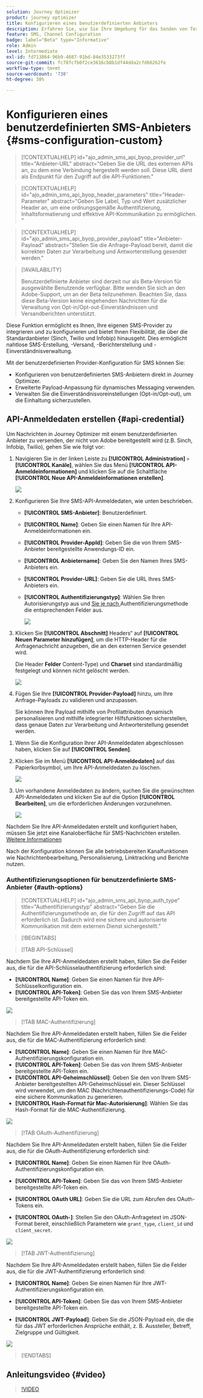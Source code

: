 ```yaml
---
solution: Journey Optimizer
product: journey optimizer
title: Konfigurieren eines benutzerdefinierten Anbieters
description: Erfahren Sie, wie Sie Ihre Umgebung für das Senden von Textnachrichten mit Journey Optimizer mit einem benutzerdefinierten Anbieter konfigurieren
feature: SMS, Channel Configuration
badge: label="Beta" type="Informative"
role: Admin
level: Intermediate
exl-id: fd713864-96b9-4687-91bd-84e3533273ff
source-git-commit: fc78fcfb0f2ce3616cb8b1df44dda2cfd66262fe
workflow-type: tm+mt
source-wordcount: '738'
ht-degree: 38%

---
```


# Konfigurieren eines benutzerdefinierten SMS-Anbieters {#sms-configuration-custom}

>[!CONTEXTUALHELP]
>id="ajo_admin_sms_api_byop_provider_url"
>title="Anbieter-URL"
>abstract="Geben Sie die URL des externen APIs an, zu dem eine Verbindung hergestellt werden soll. Diese URL dient als Endpunkt für den Zugriff auf die API-Funktionen."

>[!CONTEXTUALHELP]
>id="ajo_admin_sms_api_byop_header_parameters"
>title="Header-Parameter"
>abstract="Geben Sie Label, Typ und Wert zusätzlicher Header an, um eine ordnungsgemäße Authentifizierung, Inhaltsformatierung und effektive API-Kommunikation zu ermöglichen. "

>[!CONTEXTUALHELP]
>id="ajo_admin_sms_api_byop_provider_payload"
>title="Anbieter-Payload"
>abstract="Stellen Sie die Anfrage-Payload bereit, damit die korrekten Daten zur Verarbeitung und Antworterstellung gesendet werden."

>[!AVAILABILITY]
>
>Benutzerdefinierte Anbieter sind derzeit nur als Beta-Version für ausgewählte Benutzende verfügbar. Bitte wenden Sie sich an den Adobe-Support, um an der Beta teilzunehmen.
>Beachten Sie, dass diese Beta-Version keine eingehenden Nachrichten für die Verwaltung von Opt-in/Opt-out-Einverständnissen und Versandberichten unterstützt.


Diese Funktion ermöglicht es Ihnen, Ihre eigenen SMS-Provider zu integrieren und zu konfigurieren und bietet Ihnen Flexibilität, die über die Standardanbieter (Sinch, Twilio und Infobip) hinausgeht. Dies ermöglicht nahtlose SMS-Erstellung, -Versand, -Berichterstellung und -Einverständnisverwaltung.

Mit der benutzerdefinierten Provider-Konfiguration für SMS können Sie:

* Konfigurieren von benutzerdefinierten SMS-Anbietern direkt in Journey Optimizer.
* Erweiterte Payload-Anpassung für dynamisches Messaging verwenden.
* Verwalten Sie die Einverständnisvoreinstellungen (Opt-in/Opt-out), um die Einhaltung sicherzustellen.

## API-Anmeldedaten erstellen {#api-credential}

Um Nachrichten in Journey Optimizer mit einem benutzerdefinierten Anbieter zu versenden, der nicht von Adobe bereitgestellt wird (z.B. Sinch, Infobip, Twilio), gehen Sie wie folgt vor:

1. Navigieren Sie in der linken Leiste zu **[!UICONTROL Administration]** `>` **[!UICONTROL Kanäle]**, wählen Sie das Menü **[!UICONTROL API-Anmeldeinformationen]** und klicken Sie auf die Schaltfläche **[!UICONTROL Neue API-Anmeldeinformationen erstellen]**.

   ![](assets/sms_byo_1.png)

1. Konfigurieren Sie Ihre SMS-API-Anmeldedaten, wie unten beschrieben.

   * **[!UICONTROL SMS-Anbieter]**: Benutzerdefiniert.

   * **[!UICONTROL Name]**: Geben Sie einen Namen für Ihre API-Anmeldeinformationen ein.

   * **[!UICONTROL Provider-AppId]**: Geben Sie die von Ihrem SMS-Anbieter bereitgestellte Anwendungs-ID ein.

   * **[!UICONTROL Anbietername]**: Geben Sie den Namen Ihres SMS-Anbieters ein.

   * **[!UICONTROL Provider-URL]**: Geben Sie die URL Ihres SMS-Anbieters ein.

   * **[!UICONTROL Authentifizierungstyp&#x200B;]**: Wählen Sie Ihren Autorisierungstyp aus und [ Sie je nach ](#auth-options) Authentifizierungsmethode die entsprechenden Felder aus.

     ![](assets/sms-byop.png)

1. Klicken Sie **[!UICONTROL Abschnitt]** Headers“ auf **[!UICONTROL Neuen Parameter hinzufügen]**, um die HTTP-Header für die Anfragenachricht anzugeben, die an den externen Service gesendet wird.

   Die Header **Felder** Content-Type) und **Charset** sind standardmäßig festgelegt und können nicht gelöscht werden.

   ![](assets/sms_byo_2.png)

1. Fügen Sie Ihre **[!UICONTROL Provider-Payload]** hinzu, um Ihre Anfrage-Payloads zu validieren und anzupassen.

   Sie können Ihre Payload mithilfe von Profilattributen dynamisch personalisieren und mithilfe integrierter Hilfsfunktionen sicherstellen, dass genaue Daten zur Verarbeitung und Antworterstellung gesendet werden.
<!--
1. Add your **Inbound settings** to determine how your system handles incoming messages and subscriber preferences: 

    * **[!UICONTROL Inbound Webhook URL]**: Specify the endpoint URL where inbound messages (e.g. replies or new messages from users) are sent.
    * **[!UICONTROL Opt-in Keywords]**: Enter the default or custom keywords that will automatically trigger your Opt-In Message. For multiple keywords, use comma-separated values.
    * **[!UICONTROL Opt-in Message]**: Enter the custom response that is automatically sent as your Opt-In Message.
    * **[!UICONTROL Opt-out Keywords]**: Enter the default or custom keywords that will automatically trigger your Opt-Out Message. For multiple keywords, use comma-separated values.
    * **[!UICONTROL Opt-out Message]**: Enter the custom response that is automatically sent as your Opt-Out Message.
-->

1. Wenn Sie die Konfiguration Ihrer API-Anmeldedaten abgeschlossen haben, klicken Sie auf **[!UICONTROL Senden]**.

1. Klicken Sie im Menü **[!UICONTROL API-Anmeldedaten]** auf das Papierkorbsymbol, um Ihre API-Anmeldedaten zu löschen.

   ![](assets/sms_byo_3.png)

1. Um vorhandene Anmeldedaten zu ändern, suchen Sie die gewünschten API-Anmeldedaten und klicken Sie auf die Option **[!UICONTROL Bearbeiten]**, um die erforderlichen Änderungen vorzunehmen.

   ![](assets/sms_byo_4.png)

Nachdem Sie Ihre API-Anmeldedaten erstellt und konfiguriert haben, müssen Sie jetzt eine Kanaloberfläche für SMS-Nachrichten erstellen.  [Weitere Informationen](sms-configuration-surface.md)

Nach der Konfiguration können Sie alle betriebsbereiten Kanalfunktionen wie Nachrichtenbearbeitung, Personalisierung, Linktracking und Berichte nutzen.

### Authentifizierungsoptionen für benutzerdefinierte SMS-Anbieter {#auth-options}

>[!CONTEXTUALHELP]
>id="ajo_admin_sms_api_byop_auth_type"
>title="Authentifizierungstyp"
>abstract="Geben Sie die Authentifizierungsmethode an, die für den Zugriff auf das API erforderlich ist. Dadurch wird eine sichere und autorisierte Kommunikation mit dem externen Dienst sichergestellt."

>[!BEGINTABS]

>[!TAB API-Schlüssel]

Nachdem Sie Ihre API-Anmeldedaten erstellt haben, füllen Sie die Felder aus, die für die API-Schlüsselauthentifizierung erforderlich sind:

* **[!UICONTROL Name]**&#x200B;: Geben Sie einen Namen für Ihre API-Schlüsselkonfiguration ein.
* **[!UICONTROL API-Token]**&#x200B;: Geben Sie das von Ihrem SMS-Anbieter bereitgestellte API-Token ein.

![](assets/sms-byop-api-key.png)

>[!TAB MAC-Authentifizierung]

Nachdem Sie Ihre API-Anmeldedaten erstellt haben, füllen Sie die Felder aus, die für die MAC-Authentifizierung erforderlich sind:

* **[!UICONTROL Name]**&#x200B;: Geben Sie einen Namen für Ihre MAC-Authentifizierungskonfiguration ein.
* **[!UICONTROL API-Token]**&#x200B;: Geben Sie das von Ihrem SMS-Anbieter bereitgestellte API-Token ein.
* **[!UICONTROL API-Geheimschlüssel]**: Geben Sie den von Ihrem SMS-Anbieter bereitgestellten API-Geheimschlüssel ein. Dieser Schlüssel wird verwendet, um den MAC (Nachrichtenauthentifizierungs-Code) für eine sichere Kommunikation zu generieren.
* **[!UICONTROL Hash-Format für Mac-Autorisierung]**: Wählen Sie das Hash-Format für die MAC-Authentifizierung.

![](assets/sms-byop-mac.png)

>[!TAB OAuth-Authentifizierung]

Nachdem Sie Ihre API-Anmeldedaten erstellt haben, füllen Sie die Felder aus, die für die OAuth-Authentifizierung erforderlich sind:

* **[!UICONTROL Name]**&#x200B;: Geben Sie einen Namen für Ihre OAuth-Authentifizierungskonfiguration ein.

* **[!UICONTROL API-Token]**&#x200B;: Geben Sie das von Ihrem SMS-Anbieter bereitgestellte API-Token ein.

* **[!UICONTROL OAuth URL]**&#x200B;: Geben Sie die URL zum Abrufen des OAuth-Tokens ein.

* **[!UICONTROL OAuth-]**&#x200B;: Stellen Sie den OAuth-Anfragetext im JSON-Format bereit, einschließlich Parametern wie `grant_type`, `client_id` und `client_secret`.

![](assets/sms-byop-oauth.png)

>[!TAB JWT-Authentifizierung]

Nachdem Sie Ihre API-Anmeldedaten erstellt haben, füllen Sie die Felder aus, die für die JWT-Authentifizierung erforderlich sind:

* **[!UICONTROL Name]**&#x200B;: Geben Sie einen Namen für Ihre JWT-Authentifizierungskonfiguration ein.

* **[!UICONTROL API-Token]**&#x200B;: Geben Sie das von Ihrem SMS-Anbieter bereitgestellte API-Token ein.

* **[!UICONTROL JWT-Payload]**&#x200B;: Geben Sie die JSON-Payload ein, die die für das JWT erforderlichen Ansprüche enthält, z. B. Aussteller, Betreff, Zielgruppe und Gültigkeit.

![](assets/sms-byop-jwt.png)

>[!ENDTABS]

## Anleitungsvideo {#video}

>[!VIDEO](https://video.tv.adobe.com/v/3443615?captions=ger)

